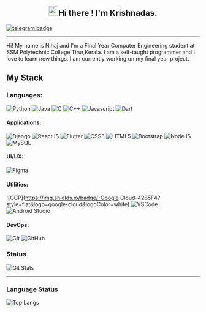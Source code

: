 <h2 align="center"> <img src="https://media.giphy.com/media/hvRJCLFzcasrR4ia7z/giphy.gif" width="25px">Hi there ! I'm Krishnadas. </h1>


[![telegram badge](https://img.shields.io/badge/-KD-blue?style=flat&logo=telegram)](https://t.me/MAD0MAKER)


<!--![Hits](https://hits.seeyoufarm.com/api/count/incr/badge.svg?url=https://github.com/Krishnadas-KD)-->
---


Hi! My name is Nihaj and I'm a Final Year Computer Engineering student at SSM Polytechnic College Tirur,Kerala. 
I am a self-taught programmer and I love to learn new things. I am currently working on my final year project. 

## My Stack
### Languages:

![Python](https://img.shields.io/badge/-Python-3776AB?style=flat&logo=python&logoColor=white)
![Java](https://img.shields.io/badge/-Java-007396?style=flat&logo=java&logoColor=white)
![C](https://img.shields.io/badge/-C-A8B9CC?style=flat&logo=c&logoColor=white)
![C++](https://img.shields.io/badge/-C%2B%2B-00599C?style=flat&logo=c%2b%2b&logoColor=white)
![Javascript](https://img.shields.io/badge/-JavaScript-F7DF1E?style=flat&logo=javascript&logoColor=white)
![Dart](https://img.shields.io/badge/-Dart-0175C2?style=flat&logo=dart&logoColor=white)



#### Applications:

![Django](https://img.shields.io/badge/-Django-092E20?style=flat&logo=django&logoColor=white)
![ReactJS](https://img.shields.io/badge/-ReactJS-51CBF2?style=flat&logo=react&logoColor=white)
![Flutter](https://img.shields.io/badge/-Flutter-02569B?style=flat&logo=flutter&logoColor=white)
![CSS3](https://img.shields.io/badge/-CSS3-1572B6?style=flat&logo=css3)
![HTML5](https://img.shields.io/badge/-HTML5-E34F26?style=flat&logo=html5&logoColor=white)
![Bootstrap](https://img.shields.io/badge/-Bootstrap-563D7C?style=flat&logo=bootstrap&logoColor=white)
![NodeJS](http://img.shields.io/badge/-NodeJS-6EBF20?style=flat&logo=node.js&logoColor=white)
![MySQL](https://img.shields.io/badge/-MySQL-4479A1?style=flat&logo=mysql&logoColor=white)

#### UI/UX:
![Figma](https://img.shields.io/badge/-Figma-F24E1E?style=flat&logo=figma&logoColor=white)

#### Utilities:
![GCP](https://img.shields.io/badge/-Google Cloud-4285F4?style=flat&logo=google-cloud&logoColor=white)
![VSCode](https://img.shields.io/badge/-VSCode-007ACC?style=flat&logo=visual-studio-code&logoColor=white)
![Android Studio](https://img.shields.io/badge/-Android%20Studio-3DDC84?style=flat&logo=android-studio&logoColor=white)

#### DevOps:

![Git](https://img.shields.io/badge/-Git-F05032?style=flat&logo=git&logoColor=white)
![GitHub](https://img.shields.io/badge/-Github-181717?style=flat&logo=github&logoColor=white)
### Status
![Git Stats](https://github-readme-stats.vercel.app/api?username=Krishnadas-KD&theme=tokyonight&show_icons=true)

---
### Language Status
![Top Langs](https://github-readme-stats.vercel.app/api/top-langs/?username=Krishnadas-KD&theme=tokyonight)


